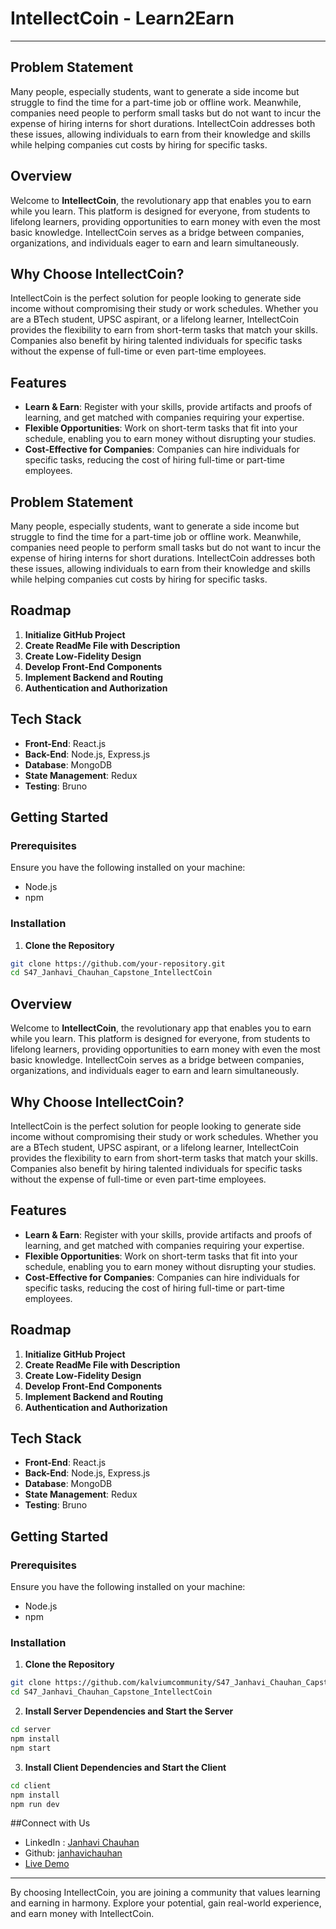 # IntellectCoin - Learn2Earn
---

## Problem Statement

Many people, especially students, want to generate a side income but struggle to find the time for a part-time job or offline work. Meanwhile, companies need people to perform small tasks but do not want to incur the expense of hiring interns for short durations. IntellectCoin addresses both these issues, allowing individuals to earn from their knowledge and skills while helping companies cut costs by hiring for specific tasks.

## Overview

Welcome to **IntellectCoin**, the revolutionary app that enables you to earn while you learn. This platform is designed for everyone, from students to lifelong learners, providing opportunities to earn money with even the most basic knowledge. IntellectCoin serves as a bridge between companies, organizations, and individuals eager to earn and learn simultaneously.
## Why Choose IntellectCoin?

IntellectCoin is the perfect solution for people looking to generate side income without compromising their study or work schedules. Whether you are a BTech student, UPSC aspirant, or a lifelong learner, IntellectCoin provides the flexibility to earn from short-term tasks that match your skills. Companies also benefit by hiring talented individuals for specific tasks without the expense of full-time or even part-time employees.

## Features

- **Learn & Earn**: Register with your skills, provide artifacts and proofs of learning, and get matched with companies requiring your expertise.
- **Flexible Opportunities**: Work on short-term tasks that fit into your schedule, enabling you to earn money without disrupting your studies.
- **Cost-Effective for Companies**: Companies can hire individuals for specific tasks, reducing the cost of hiring full-time or part-time employees.

## Problem Statement

Many people, especially students, want to generate a side income but struggle to find the time for a part-time job or offline work. Meanwhile, companies need people to perform small tasks but do not want to incur the expense of hiring interns for short durations. IntellectCoin addresses both these issues, allowing individuals to earn from their knowledge and skills while helping companies cut costs by hiring for specific tasks.

## Roadmap

1. **Initialize GitHub Project**
2. **Create ReadMe File with Description**
3. **Create Low-Fidelity Design**
4. **Develop Front-End Components**
5. **Implement Backend and Routing**
6. **Authentication and Authorization**

## Tech Stack

- **Front-End**: React.js
- **Back-End**: Node.js, Express.js
- **Database**: MongoDB
- **State Management**: Redux
- **Testing**: Bruno

## Getting Started

### Prerequisites

Ensure you have the following installed on your machine:

- Node.js
- npm

### Installation

1. **Clone the Repository**

```bash
git clone https://github.com/your-repository.git
cd S47_Janhavi_Chauhan_Capstone_IntellectCoin

```

## Overview

Welcome to **IntellectCoin**, the revolutionary app that enables you to earn while you learn. This platform is designed for everyone, from students to lifelong learners, providing opportunities to earn money with even the most basic knowledge. IntellectCoin serves as a bridge between companies, organizations, and individuals eager to earn and learn simultaneously.

## Why Choose IntellectCoin?

IntellectCoin is the perfect solution for people looking to generate side income without compromising their study or work schedules. Whether you are a BTech student, UPSC aspirant, or a lifelong learner, IntellectCoin provides the flexibility to earn from short-term tasks that match your skills. Companies also benefit by hiring talented individuals for specific tasks without the expense of full-time or even part-time employees.

## Features

- **Learn & Earn**: Register with your skills, provide artifacts and proofs of learning, and get matched with companies requiring your expertise.
- **Flexible Opportunities**: Work on short-term tasks that fit into your schedule, enabling you to earn money without disrupting your studies.
- **Cost-Effective for Companies**: Companies can hire individuals for specific tasks, reducing the cost of hiring full-time or part-time employees.


## Roadmap

1. **Initialize GitHub Project**
2. **Create ReadMe File with Description**
3. **Create Low-Fidelity Design**
4. **Develop Front-End Components**
5. **Implement Backend and Routing**
6. **Authentication and Authorization**

## Tech Stack

- **Front-End**: React.js
- **Back-End**: Node.js, Express.js
- **Database**: MongoDB
- **State Management**: Redux
- **Testing**: Bruno

## Getting Started

### Prerequisites

Ensure you have the following installed on your machine:

- Node.js
- npm

### Installation

1. **Clone the Repository**

```bash
git clone https://github.com/kalviumcommunity/S47_Janhavi_Chauhan_Capstone_IntellectCoin.git
cd S47_Janhavi_Chauhan_Capstone_IntellectCoin

```
2. **Install Server Dependencies and Start the Server**
```bash
cd server
npm install
npm start
```

3. **Install Client Dependencies and Start the Client**
```bash
cd client
npm install
npm run dev
```
##Connect with Us

- LinkedIn : [Janhavi Chauhan](https://www.linkedin.com/in/janhavi-chauhan-972305291/)
- Github: [janhavichauhan](https://github.com/janhavichauhan)
- [Live Demo](https://intellectcoin.onrender.com)
---
By choosing IntellectCoin, you are joining a community that values learning and earning in harmony. Explore your potential, gain real-world experience, and earn money with IntellectCoin.
